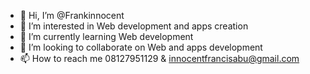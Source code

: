 - 👋 Hi, I’m @Frankinnocent
- 👀 I’m interested in Web development and apps creation 
- 🌱 I’m currently learning Web development 
- 💞️ I’m looking to collaborate on Web and apps development 
- 📫 How to reach me 08127951129 & innocentfrancisabu@gmail.com

<!---
Frankinnocent/Frankinnocent is a ✨ special ✨ repository because its `README.md` (this file) appears on your GitHub profile.
You can click the Preview link to take a look at your changes.
--->
